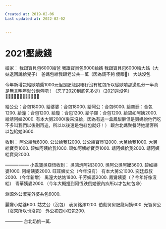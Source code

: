 ```yaml
---

Created at: 2019-02-06
Last updated at: 2022-02-02


---
```


# 2021壓歲錢


娘家：
我跟寶貝包6000給爸
我跟寶貝包6000給媽
我跟寶貝包6000給大姑（大姑退回說給兒子）
爸媽包給我跟老公共一萬（因為錢不夠 傻眼😤）
大姑沒包

今年新增包給歐噴醬1000元但是肥龍說嘟仔沒有紅包所以從歐噴那邊瓜分一半真是無言明年就分兩包吧！（忘了2020到底包多少）（2021還沒包）
🔹🔹🔹🔹🔹🔹🔹🔹🔹🔹🔹🔹

給公公：合包18000.
給婆婆：合包18000.
給阿公：合包6000.
給奕廷：合包1200.
給潼：合包1200.
給璇：合包1200.
給子頤：合包1200.
給碧如阿姨2000.
給靖阿姨2000.
有本大舅2000(後來沒給，因為有送一盒鳳梨酥但是舅媽說他們吃不多叫我們以後別再送，所以以後還是包紅包就好！）
跟台北媽聚餐時她請客所以包給她3600.

收到：
阿公給我6000.
公公給我12000.
公公給寶貝12000.
大舅給我1000.
大舅給寶貝1000.
碧如阿姨給我1000.
碧如阿姨給寶貝1000.
靖阿姨給我2000.
靖阿姨給寶貝2000.

———-——
小乖寶吳亞恆收到：
吳鴻炳阿祖3000.
吳阿公吳阿嬤3600.
碧如姨婆1000.
阿靖姨婆2000.
旺旺姨丈公（今年沒有）
有本大舅公1000.
奕廷叔叔2000.（今年新增）
禹潼大姑姑1800.
千芳姨婆2000.
鳳鸞姨婆（？今年好像沒給）
青華姨婆2000.（今年大概撞到阿恆跌倒她很內疚所以才包紅包😅）

淵源外公淑完外婆共包6000.

麗鸞小姑婆600.
姑丈公（沒包）
表舅銘澤1200.
伯勳舅舅肥龍阿姨600.
光智舅公（沒來所以也沒包）
外公初四小紅包200.

————
台北奶奶一萬.

